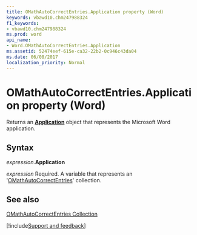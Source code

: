 ```yaml
---
title: OMathAutoCorrectEntries.Application property (Word)
keywords: vbawd10.chm247988324
f1_keywords:
- vbawd10.chm247988324
ms.prod: word
api_name:
- Word.OMathAutoCorrectEntries.Application
ms.assetid: 52474eef-615e-ca32-22b2-0c946c43da04
ms.date: 06/08/2017
localization_priority: Normal
---
```



# OMathAutoCorrectEntries.Application property (Word)

Returns an  **[Application](Word.Application.md)** object that represents the Microsoft Word application.


## Syntax

_expression_.**Application**

_expression_ Required. A variable that represents an '[OMathAutoCorrectEntries](Word.OMathAutoCorrectEntries.md)' collection.


## See also


[OMathAutoCorrectEntries Collection](Word.OMathAutoCorrectEntries.md)

[!include[Support and feedback](~/includes/feedback-boilerplate.md)]